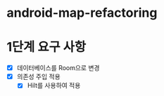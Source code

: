 # android-map-refactoring
# 1단계 요구 사항
- [x] 데이터베이스를 Room으로 변경
- [x] 의존성 주입 적용
    - [x] Hilt를 사용하여 적용